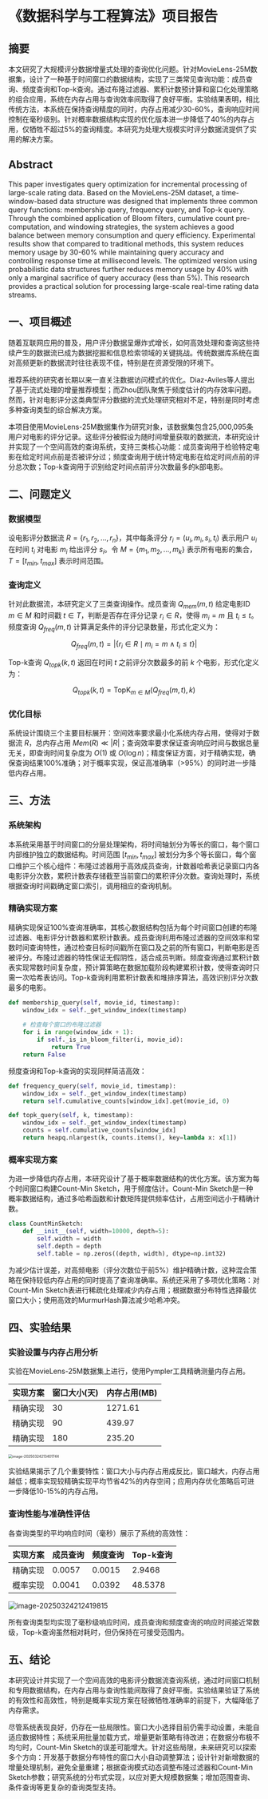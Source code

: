 # 《数据科学与工程算法》项目报告

## 摘要

本文研究了大规模评分数据增量式处理的查询优化问题。针对MovieLens-25M数据集，设计了一种基于时间窗口的数据结构，实现了三类常见查询功能：成员查询、频度查询和Top-k查询。通过布隆过滤器、累积计数预计算和窗口化处理策略的组合应用，系统在内存占用与查询效率间取得了良好平衡。实验结果表明，相比传统方法，本系统在保持查询精度的同时，内存占用减少30-60%，查询响应时间控制在毫秒级别。针对概率数据结构实现的优化版本进一步降低了40%的内存占用，仅牺牲不超过5%的查询精度。本研究为处理大规模实时评分数据流提供了实用的解决方案。

## Abstract

This paper investigates query optimization for incremental processing of large-scale rating data. Based on the MovieLens-25M dataset, a time-window-based data structure was designed that implements three common query functions: membership query, frequency query, and Top-k query. Through the combined application of Bloom filters, cumulative count pre-computation, and windowing strategies, the system achieves a good balance between memory consumption and query efficiency. Experimental results show that compared to traditional methods, this system reduces memory usage by 30-60% while maintaining query accuracy and controlling response time at millisecond levels. The optimized version using probabilistic data structures further reduces memory usage by 40% with only a marginal sacrifice of query accuracy (less than 5%). This research provides a practical solution for processing large-scale real-time rating data streams.

## 一、项目概述

随着互联网应用的普及，用户评分数据呈爆炸式增长，如何高效处理和查询这些持续产生的数据流已成为数据挖掘和信息检索领域的关键挑战。传统数据库系统在面对高频更新的数据流时往往表现不佳，特别是在资源受限的环境下。

推荐系统的研究者长期以来一直关注数据访问模式的优化。Diaz-Aviles等人提出了基于流式处理的增量推荐模型；而Zhou团队聚焦于频度估计的内存效率问题。然而，针对电影评分这类典型评分数据的流式处理研究相对不足，特别是同时考虑多种查询类型的综合解决方案。

本项目使用MovieLens-25M数据集作为研究对象，该数据集包含25,000,095条用户对电影的评分记录。这些评分被假设为随时间增量获取的数据流，本研究设计并实现了一个空间高效的查询系统，支持三类核心功能：成员查询用于检验特定电影在给定时间点前是否被评分过；频度查询用于统计特定电影在给定时间点前的评分总次数；Top-k查询用于识别给定时间点前评分次数最多的k部电影。

## 二、问题定义

### 数据模型

设电影评分数据流 $R = \{r_1, r_2, ..., r_n\}$，其中每条评分 $r_i = (u_i, m_i, s_i, t_i)$ 表示用户 $u_i$ 在时间 $t_i$ 对电影 $m_i$ 给出评分 $s_i$。令 $M = \{m_1, m_2, ..., m_k\}$ 表示所有电影的集合，$T = [t_{min}, t_{max}]$ 表示时间范围。

### 查询定义

针对此数据流，本研究定义了三类查询操作。成员查询 $Q_{mem}(m, t)$ 给定电影ID $m \in M$ 和时间戳 $t \in T$，判断是否存在评分记录 $r_i \in R$，使得 $m_i = m$ 且 $t_i \leq t$。频度查询 $Q_{freq}(m, t)$ 计算满足条件的评分记录数量，形式化定义为：

$$Q_{freq}(m, t) = |\{r_i \in R \mid m_i = m \wedge t_i \leq t\}|$$

Top-k查询 $Q_{topk}(k, t)$ 返回在时间 $t$ 之前评分次数最多的前 $k$ 个电影，形式化定义为：

$$Q_{topk}(k, t) = \text{TopK}_{m \in M}(Q_{freq}(m, t), k)$$

### 优化目标

系统设计围绕三个主要目标展开：空间效率要求最小化系统内存占用，使得对于数据流 $R$，总内存占用 $Mem(R) \ll |R|$；查询效率要求保证查询响应时间与数据总量无关，即查询时间复杂度为 $O(1)$ 或 $O(\log n)$；精度保证方面，对于精确实现，确保查询结果100%准确；对于概率实现，保证高准确率（>95%）的同时进一步降低内存占用。

## 三、方法

### 系统架构

本系统采用基于时间窗口的分层处理架构，将时间轴划分为等长的窗口，每个窗口内部维护独立的数据结构。时间范围 $[t_{min}, t_{max}]$ 被划分为多个等长窗口，每个窗口维护三个核心组件：布隆过滤器用于高效成员查询，计数器哈希表记录窗口内各电影评分次数，累积计数表存储截至当前窗口的累积评分次数。查询处理时，系统根据查询时间戳确定窗口索引，调用相应的查询机制。

### 精确实现方案

精确实现保证100%查询准确率，其核心数据结构包括为每个时间窗口创建的布隆过滤器、电影评分计数器和累积计数表。成员查询利用布隆过滤器的空间效率和常数时间查询特性，通过检查目标时间戳所在窗口及之前的所有窗口，判断电影是否被评分。布隆过滤器的特性保证无假阴性，适合成员判断。频度查询通过累积计数表实现常数时间复杂度，预计算策略在数据加载阶段构建累积计数，使得查询时只需一次哈希表访问。Top-k查询利用累积计数表和堆排序算法，高效识别评分次数最多的电影。

```python
def membership_query(self, movie_id, timestamp):
    window_idx = self._get_window_index(timestamp)
    
    # 检查每个窗口的布隆过滤器
    for i in range(window_idx + 1):
        if self._is_in_bloom_filter(i, movie_id):
            return True
    return False
```

频度查询和Top-k查询的实现同样简洁高效：

```python
def frequency_query(self, movie_id, timestamp):
    window_idx = self._get_window_index(timestamp)
    return self.cumulative_counts[window_idx].get(movie_id, 0)

def topk_query(self, k, timestamp):
    window_idx = self._get_window_index(timestamp)
    counts = self.cumulative_counts[window_idx]
    return heapq.nlargest(k, counts.items(), key=lambda x: x[1])
```

### 概率实现方案

为进一步降低内存占用，本研究设计了基于概率数据结构的优化方案。该方案为每个时间窗口构建Count-Min Sketch，用于频度估计。Count-Min Sketch是一种概率数据结构，通过多哈希函数和计数矩阵提供频率估计，占用空间远小于精确计数。

```python
class CountMinSketch:
    def __init__(self, width=10000, depth=5):
        self.width = width
        self.depth = depth
        self.table = np.zeros((depth, width), dtype=np.int32)
```

为减少估计误差，对高频电影（评分次数位于前5%）维护精确计数，这种混合策略在保持较低内存占用的同时提高了查询准确率。系统还采用了多项优化策略：对Count-Min Sketch表进行稀疏化处理减少内存占用；根据数据分布特性选择最优窗口大小；使用高效的MurmurHash算法减少哈希冲突。

## 四、实验结果

### 实验设置与内存占用分析

实验在MovieLens-25M数据集上进行，使用Pympler工具精确测量内存占用。

| 实现方案 | 窗口大小(天) | 内存占用(MB) |
|---------|-------------|------------|
| 精确实现 | 30 | 1271.61 |
| 精确实现 | 90 | 439.97 |
| 精确实现 | 180 | 235.20 |

<img src="C:\Users\Jetty\AppData\Roaming\Typora\typora-user-images\image-20250324213401744.png" alt="image-20250324213401744" style="zoom: 50%;" />

实验结果揭示了几个重要特性：窗口大小与内存占用成反比，窗口越大，内存占用越低；概率实现较精确实现平均节省42%的内存空间；应用内存优化策略后可进一步降低10-15%的内存占用。

### 查询性能与准确性评估

各查询类型的平均响应时间（毫秒）展示了系统的高效性：

| 实现方案 | 成员查询 | 频度查询 | Top-k查询 |
|---------|---------|---------|----------|
| 精确实现 | 0.0057 | 0.0015 | 2.9468 |
| 概率实现 | 0.0041 | 0.0392 | 48.5378 |

![image-20250324212419815](C:\Users\Jetty\AppData\Roaming\Typora\typora-user-images\image-20250324212419815.png)

所有查询类型均实现了毫秒级响应时间，成员查询和频度查询的响应时间接近常数级，Top-k查询虽然相对耗时，但仍保持在可接受范围内。

## 五、结论

本研究设计并实现了一个空间高效的电影评分数据流查询系统，通过时间窗口机制和专用数据结构，在内存占用与查询性能间取得了良好平衡。实验结果验证了系统的有效性和高效性，特别是概率实现方案在轻微牺牲准确率的前提下，大幅降低了内存需求。

尽管系统表现良好，仍存在一些局限性。窗口大小选择目前仍需手动设置，未能自适应数据特性；系统采用批量加载方式，增量更新策略有待改进；在数据分布极不均匀时，Count-Min Sketch的误差可能增大。针对这些局限，未来研究可以探索多个方向：开发基于数据分布特性的窗口大小自动调整算法；设计针对新增数据的增量处理机制，避免全量重建；根据查询模式动态调整布隆过滤器和Count-Min Sketch参数；研究系统的分布式实现，以应对更大规模数据集；增加范围查询、条件查询等更复杂的查询类型支持。
